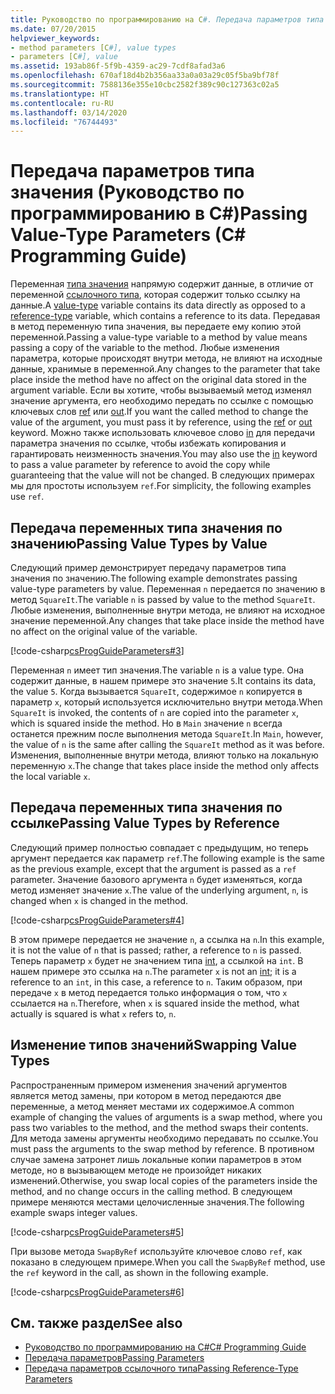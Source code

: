 ```yaml
---
title: Руководство по программированию на C#. Передача параметров типа значения
ms.date: 07/20/2015
helpviewer_keywords:
- method parameters [C#], value types
- parameters [C#], value
ms.assetid: 193ab86f-5f9b-4359-ac29-7cdf8afad3a6
ms.openlocfilehash: 670af18d4b2b356aa33a0a03a29c05f5ba9bf78f
ms.sourcegitcommit: 7588136e355e10cbc2582f389c90c127363c02a5
ms.translationtype: HT
ms.contentlocale: ru-RU
ms.lasthandoff: 03/14/2020
ms.locfileid: "76744493"
---
```

# <a name="passing-value-type-parameters-c-programming-guide"></a><span data-ttu-id="b8bab-102">Передача параметров типа значения (Руководство по программированию в C#)</span><span class="sxs-lookup"><span data-stu-id="b8bab-102">Passing Value-Type Parameters (C# Programming Guide)</span></span>
<span data-ttu-id="b8bab-103">Переменная [типа значения](../../language-reference/builtin-types/value-types.md) напрямую содержит данные, в отличие от переменной [ссылочного типа](../../language-reference/keywords/reference-types.md), которая содержит только ссылку на данные.</span><span class="sxs-lookup"><span data-stu-id="b8bab-103">A [value-type](../../language-reference/builtin-types/value-types.md) variable contains its data directly as opposed to a [reference-type](../../language-reference/keywords/reference-types.md) variable, which contains a reference to its data.</span></span> <span data-ttu-id="b8bab-104">Передавая в метод переменную типа значения, вы передаете ему копию этой переменной.</span><span class="sxs-lookup"><span data-stu-id="b8bab-104">Passing a value-type variable to a method by value means passing a copy of the variable to the method.</span></span> <span data-ttu-id="b8bab-105">Любые изменения параметра, которые происходят внутри метода, не влияют на исходные данные, хранимые в переменной.</span><span class="sxs-lookup"><span data-stu-id="b8bab-105">Any changes to the parameter that take place inside the method have no affect on the original data stored in the argument variable.</span></span> <span data-ttu-id="b8bab-106">Если вы хотите, чтобы вызываемый метод изменял значение аргумента, его необходимо передать по ссылке с помощью ключевых слов [ref](../../language-reference/keywords/ref.md) или [out](../../language-reference/keywords/out-parameter-modifier.md).</span><span class="sxs-lookup"><span data-stu-id="b8bab-106">If you want the called method to change the value of the argument, you must pass it by reference, using the [ref](../../language-reference/keywords/ref.md) or [out](../../language-reference/keywords/out-parameter-modifier.md) keyword.</span></span> <span data-ttu-id="b8bab-107">Можно также использовать ключевое слово [in](../../language-reference/keywords/in-parameter-modifier.md) для передачи параметра значения по ссылке, чтобы избежать копирования и гарантировать неизменность значения.</span><span class="sxs-lookup"><span data-stu-id="b8bab-107">You may also use the [in](../../language-reference/keywords/in-parameter-modifier.md) keyword to pass a value parameter by reference to avoid the copy while guaranteeing that the value will not be changed.</span></span> <span data-ttu-id="b8bab-108">В следующих примерах мы для простоты используем `ref`.</span><span class="sxs-lookup"><span data-stu-id="b8bab-108">For simplicity, the following examples use `ref`.</span></span>  
  
## <a name="passing-value-types-by-value"></a><span data-ttu-id="b8bab-109">Передача переменных типа значения по значению</span><span class="sxs-lookup"><span data-stu-id="b8bab-109">Passing Value Types by Value</span></span>  
 <span data-ttu-id="b8bab-110">Следующий пример демонстрирует передачу параметров типа значения по значению.</span><span class="sxs-lookup"><span data-stu-id="b8bab-110">The following example demonstrates passing value-type parameters by value.</span></span> <span data-ttu-id="b8bab-111">Переменная `n` передается по значению в метод `SquareIt`.</span><span class="sxs-lookup"><span data-stu-id="b8bab-111">The variable `n` is passed by value to the method `SquareIt`.</span></span> <span data-ttu-id="b8bab-112">Любые изменения, выполненные внутри метода, не влияют на исходное значение переменной.</span><span class="sxs-lookup"><span data-stu-id="b8bab-112">Any changes that take place inside the method have no affect on the original value of the variable.</span></span>  
  
 [!code-csharp[csProgGuideParameters#3](~/samples/snippets/csharp/VS_Snippets_VBCSharp/csProgGuideParameters/CS/Parameters.cs#3)]  
  
 <span data-ttu-id="b8bab-113">Переменная `n` имеет тип значения.</span><span class="sxs-lookup"><span data-stu-id="b8bab-113">The variable `n` is a value type.</span></span> <span data-ttu-id="b8bab-114">Она содержит данные, в нашем примере это значение `5`.</span><span class="sxs-lookup"><span data-stu-id="b8bab-114">It contains its data, the value `5`.</span></span> <span data-ttu-id="b8bab-115">Когда вызывается `SquareIt`, содержимое `n` копируется в параметр `x`, который используется исключительно внутри метода.</span><span class="sxs-lookup"><span data-stu-id="b8bab-115">When `SquareIt` is invoked, the contents of `n` are copied into the parameter `x`, which is squared inside the method.</span></span> <span data-ttu-id="b8bab-116">Но в `Main` значение `n` всегда останется прежним после выполнения метода `SquareIt`.</span><span class="sxs-lookup"><span data-stu-id="b8bab-116">In `Main`, however, the value of `n` is the same after calling the `SquareIt` method as it was before.</span></span> <span data-ttu-id="b8bab-117">Изменения, выполненные внутри метода, влияют только на локальную переменную `x`.</span><span class="sxs-lookup"><span data-stu-id="b8bab-117">The change that takes place inside the method only affects the local variable `x`.</span></span>  
  
## <a name="passing-value-types-by-reference"></a><span data-ttu-id="b8bab-118">Передача переменных типа значения по ссылке</span><span class="sxs-lookup"><span data-stu-id="b8bab-118">Passing Value Types by Reference</span></span>  
 <span data-ttu-id="b8bab-119">Следующий пример полностью совпадает с предыдущим, но теперь аргумент передается как параметр `ref`.</span><span class="sxs-lookup"><span data-stu-id="b8bab-119">The following example is the same as the previous example, except that the argument is passed as a `ref` parameter.</span></span> <span data-ttu-id="b8bab-120">Значение базового аргумента `n` будет изменяться, когда метод изменяет значение `x`.</span><span class="sxs-lookup"><span data-stu-id="b8bab-120">The value of the underlying argument, `n`, is changed when `x` is changed in the method.</span></span>  
  
 [!code-csharp[csProgGuideParameters#4](~/samples/snippets/csharp/VS_Snippets_VBCSharp/csProgGuideParameters/CS/Parameters.cs#4)]  
  
 <span data-ttu-id="b8bab-121">В этом примере передается не значение `n`, а ссылка на `n`.</span><span class="sxs-lookup"><span data-stu-id="b8bab-121">In this example, it is not the value of `n` that is passed; rather, a reference to `n` is passed.</span></span> <span data-ttu-id="b8bab-122">Теперь параметр `x` будет не значением типа [int](../../language-reference/builtin-types/integral-numeric-types.md), а ссылкой на `int`. В нашем примере это ссылка на `n`.</span><span class="sxs-lookup"><span data-stu-id="b8bab-122">The parameter `x` is not an [int](../../language-reference/builtin-types/integral-numeric-types.md); it is a reference to an `int`, in this case, a reference to `n`.</span></span> <span data-ttu-id="b8bab-123">Таким образом, при передаче `x` в метод передается только информация о том, что `x` ссылается на `n`.</span><span class="sxs-lookup"><span data-stu-id="b8bab-123">Therefore, when `x` is squared inside the method, what actually is squared is what `x` refers to, `n`.</span></span>  
  
## <a name="swapping-value-types"></a><span data-ttu-id="b8bab-124">Изменение типов значений</span><span class="sxs-lookup"><span data-stu-id="b8bab-124">Swapping Value Types</span></span>  
 <span data-ttu-id="b8bab-125">Распространенным примером изменения значений аргументов является метод замены, при котором в метод передаются две переменные, а метод меняет местами их содержимое.</span><span class="sxs-lookup"><span data-stu-id="b8bab-125">A common example of changing the values of arguments is a swap method, where you pass two variables to the method, and the method swaps their contents.</span></span> <span data-ttu-id="b8bab-126">Для метода замены аргументы необходимо передавать по ссылке.</span><span class="sxs-lookup"><span data-stu-id="b8bab-126">You must pass the arguments to the swap method by reference.</span></span> <span data-ttu-id="b8bab-127">В противном случае замена затронет лишь локальные копии параметров в этом методе, но в вызывающем методе не произойдет никаких изменений.</span><span class="sxs-lookup"><span data-stu-id="b8bab-127">Otherwise, you swap local copies of the parameters inside the method, and no change occurs in the calling method.</span></span> <span data-ttu-id="b8bab-128">В следующем примере меняются местами целочисленные значения.</span><span class="sxs-lookup"><span data-stu-id="b8bab-128">The following example swaps integer values.</span></span>  
  
 [!code-csharp[csProgGuideParameters#5](~/samples/snippets/csharp/VS_Snippets_VBCSharp/csProgGuideParameters/CS/Parameters.cs#5)]  
  
 <span data-ttu-id="b8bab-129">При вызове метода `SwapByRef` используйте ключевое слово `ref`, как показано в следующем примере.</span><span class="sxs-lookup"><span data-stu-id="b8bab-129">When you call the `SwapByRef` method, use the `ref` keyword in the call, as shown in the following example.</span></span>  
  
 [!code-csharp[csProgGuideParameters#6](~/samples/snippets/csharp/VS_Snippets_VBCSharp/csProgGuideParameters/CS/Parameters.cs#6)]  
  
## <a name="see-also"></a><span data-ttu-id="b8bab-130">См. также раздел</span><span class="sxs-lookup"><span data-stu-id="b8bab-130">See also</span></span>

- [<span data-ttu-id="b8bab-131">Руководство по программированию на C#</span><span class="sxs-lookup"><span data-stu-id="b8bab-131">C# Programming Guide</span></span>](../index.md)
- [<span data-ttu-id="b8bab-132">Передача параметров</span><span class="sxs-lookup"><span data-stu-id="b8bab-132">Passing Parameters</span></span>](./passing-parameters.md)
- [<span data-ttu-id="b8bab-133">Передача параметров ссылочного типа</span><span class="sxs-lookup"><span data-stu-id="b8bab-133">Passing Reference-Type Parameters</span></span>](./passing-reference-type-parameters.md)
